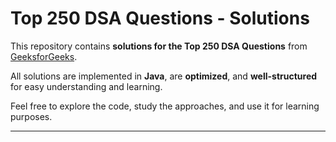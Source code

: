 # Top 250 DSA Questions - Solutions

This repository contains **solutions for the Top 250 DSA Questions** from [GeeksforGeeks](https://www.geeksforgeeks.org/).  

All solutions are implemented in **Java**, are **optimized**, and **well-structured** for easy understanding and learning.  

Feel free to explore the code, study the approaches, and use it for learning purposes.  

---
